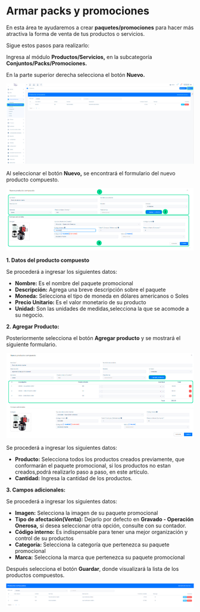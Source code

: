 # Armar packs y promociones
En esta área te ayudaremos a crear **paquetes/promociones** para hacer más atractiva la forma de venta de tus productos o servicios.

Sigue estos pasos para realizarlo:

Ingresa al módulo **Productos/Servicios,** en la subcategoría **Conjuntos/Packs/Promociones.**

En la parte superior derecha selecciona el botón **Nuevo.**

![Alt text](img/Armar%20packs%20y%20promociones_01.jpg)

Al seleccionar el botón **Nuevo,** se encontrará el formulario del nuevo producto compuesto.

![Alt text](img/Armar%20packs%20y%20promociones_02.jpg)

**1.  Datos del producto compuesto**

Se procederá a ingresar los siguientes datos:

* **Nombre:** Es el nombre del paquete promocional
* **Descripción:** Agrega una breve descripción sobre el paquete
* **Moneda:** Selecciona el tipo de moneda en dólares americanos o Soles
* **Precio Unitario:** Es el valor monetario de su producto
* **Unidad:** Son las unidades de medidas,selecciona la que se acomode a su negocio.

**2.  Agregar Producto:**

Posteriormente selecciona el botón **Agregar producto** y se mostrará el siguiente formulario.

![Alt text](img/Armar%20packs%20y%20promociones_03.jpg)

Se procederá a ingresar los siguientes datos:

* **Producto:** Selecciona todos los productos creados previamente, que conformarán el paquete promocional, si los productos no estan creados,podrá realizarlo paso a paso, en este artículo.
* **Cantidad:** Ingresa la cantidad de los productos.
  
**3.  Campos adicionales:**

Se procederá a ingresar los siguientes datos:

* **Imagen:** Selecciona la imagen de su paquete promocional
* **Tipo de afectación(Venta):** Dejarlo por defecto en **Gravado - Operación Onerosa,** si desea seleccionar otra opción, consulte con su contador.
* **Código interno:** Es indispensable para tener una mejor organización y control de su productos
* **Categoría:** Selecciona la categoría que pertenezca su paquete promocional
* **Marca:** Selecciona la marca que pertenezca su paquete promocional


Después selecciona el botón **Guardar**, donde visualizará la lista de los productos compuestos.

![Alt text](img/Armar%20packs%20y%20promociones_04.png)



